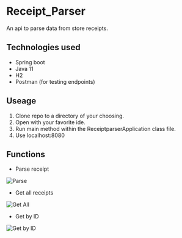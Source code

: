 # Receipt_Parser
An api to parse data from store receipts.
## Technologies used
- Spring boot
- Java 11
- H2
- Postman (for testing endpoints)

## Useage
1. Clone repo to a directory of your choosing.
2. Open with your favorite ide.
3. Run main method within the ReceiptparserApplication class file.
4. Use localhost:8080

## Functions

- Parse receipt

![Parse](https://user-images.githubusercontent.com/22485477/234639517-968ee8da-5342-47b2-b82b-b032350056a1.png "Parse Receipt")

- Get all receipts

![Get All](https://user-images.githubusercontent.com/22485477/234639729-8d602da5-c81d-418f-b3e4-e883676f5913.png "Get all" )

- Get by ID

![Get by ID](https://user-images.githubusercontent.com/22485477/234640066-5a6b3b76-6298-42f8-ab49-52aafa0b1142.png "Get by ID")
